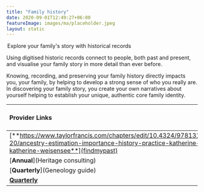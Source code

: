 ```yaml
---
title: "Family history"
date: 2020-09-01T12:49:27+06:00
featureImage: images/ma/placeholder.jpeg
layout: static
---
```


 Explore your family's story with historical records

Using digitised historic records connect to people, both past and present, and visualise your family story in more detail than ever before. 

Knowing, recording, and preserving your family history directly impacts you, your family, by helping to develop a strong sense of who you really are. In discovering your family story, you create your own narratives about yourself helping to establish your unique, authentic core family identity.

| Provider Links      | Free or Paid  |  
| :-----------          | :--------------:      |  
| [**https://www.taylorfrancis.com/chapters/edit/10.4324/9781315300030-20/ancestry-estimation-importance-history-practice-katherine-spradley-katherine-weisensee**](findmypast) | Online | 
| [**Annual**](Heritage consulting) | Online | 
| [**Quarterly**](Geneology guide) | Online | 
| [**Quarterly**](Ancestry) | Online | 
  

<br/><br/>






